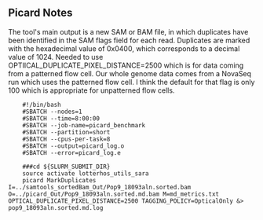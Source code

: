 ## Picard Notes

The tool's main output is a new SAM or BAM file, in which duplicates have been identified in the SAM flags field for each read. Duplicates are marked with the hexadecimal value of 0x0400, which corresponds to a decimal value of 1024. Needed to use OPTIICAL_DUPLICATE_PIXEL_DISTANCE=2500 which is for data coming from a patterned flow cell. Our whole genome data comes from a NovaSeq run which uses the patterned flow cell. I think the default for that flag is only 100 which is appropriate for unpatterned flow cells. 


```
	#!/bin/bash
	#SBATCH --nodes=1
	#SBATCH --time=8:00:00
	#SBATCH --job-name=picard_benchmark
	#SBATCH --partition=short
	#SBATCH --cpus-per-task=8
	#SBATCH --output=picard_log.o
	#SBATCH --error=picard_log.e

	###cd ${SLURM_SUBMIT_DIR}
	source activate lotterhos_utils_sara
	picard MarkDuplicates I=../samtools_sortedBam_Out/Pop9_18093aln.sorted.bam O=../picard_Out/Pop9_18093aln.sorted.md.bam M=md_metrics.txt OPTICAL_DUPLICATE_PIXEL_DISTANCE=2500 TAGGING_POLICY=OpticalOnly &> pop9_18093aln.sorted.md.log
```

